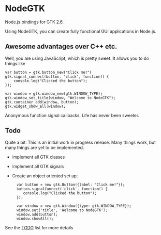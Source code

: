 NodeGTK
========

Node.js bindings for GTK 2.6.

Using NodeGTK, you can create fully functional GUI applications in Node.js.

Awesome advantages over C++ etc.
--------------------------------

Well, you are using JavaScript, which is pretty sweet. It allows you to do things like

    var button = gtk.button_new("Click me!")
    gtk.signal_connect(button, 'click', function() {
		console.log("Clicked the button");
	});

	var window = gtk.window_new(gtk.WINDOW_TYPE);
	gtk.window_set_title(window, "Welcome to NodeGTK");
	gtk.container_add(window, button);
	gtk.widget_show_all(window);

Anonymous function signal callbacks. Life has never been sweeter.

Todo
----

Quite a bit. This is an initial work in progress release. Many things work, but many things are yet to be implemented.

* Implement all GTK classes
* Implement all GTK signals
* Create an object oriented set up:

		var button = new gtk.Button({label: "Click me!"});
		button.signalConnect('click', function() {
		   console.log("Clicked the button");
		});

		var window = new gtk.Window({type: gtk.WINDOW_TYPE});
		window.set('title', 'Welcome to NodeGTK');
		window.add(button);
		window.showAll();

See the [TODO][] list for more details

[TODO]: https://github.com/maelstrom/node-gtk/blob/master/TODO.md
